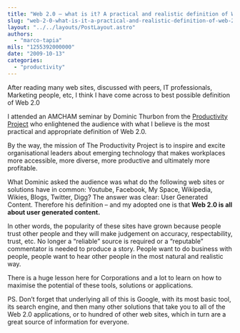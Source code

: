 ```yaml
---
title: "Web 2.0 – what is it? A practical and realistic definition of Web 2.0"
slug: "web-2-0-what-is-it-a-practical-and-realistic-definition-of-web-2-0"
layout: "../../layouts/PostLayout.astro"
authors: 
  - "marco-tapia"
mils: "1255392000000"
date: "2009-10-13"
categories: 
  - "productivity"
---
```


After reading many web sites, discussed with peers, IT professionals, Marketing people, etc, I think I have come across to best possible definition of Web 2.0

I attended an AMCHAM seminar by Dominic Thurbon from the [Productivity Project](http://www.productivityproject.com) who enlightened the audience with what I believe is the most practical and appropriate definition of Web 2.0.

By the way, the mission of The Productivity Project is to inspire and excite organisational leaders about emerging technology that makes workplaces more accessible, more diverse, more productive and ultimately more profitable.

What Dominic asked the audience was what do the following web sites or solutions have in common: Youtube, Facebook, My Space, Wikipedia, Wikies, Blogs, Twitter, Digg? The answer was clear: User Generated Content. Therefore his definition – and my adopted one is that **Web 2.0 is all about user generated content.**

In other words, the popularity of these sites have grown because people trust other people and they will make judgement on accuracy, respectability, trust, etc. No longer a “reliable” source is required or a “reputable” commentator is needed to produce a story. People want to do business with people, people want to hear other people in the most natural and realistic way.

There is a huge lesson here for Corporations and a lot to learn on how to maximise the potential of these tools, solutions or applications.

PS. Don’t forget that underlying all of this is Google, with its most basic tool, its search engine, and then many other solutions that take you to all of the Web 2.0 applications, or to hundred of other web sites, which in turn are a great source of information for everyone.
